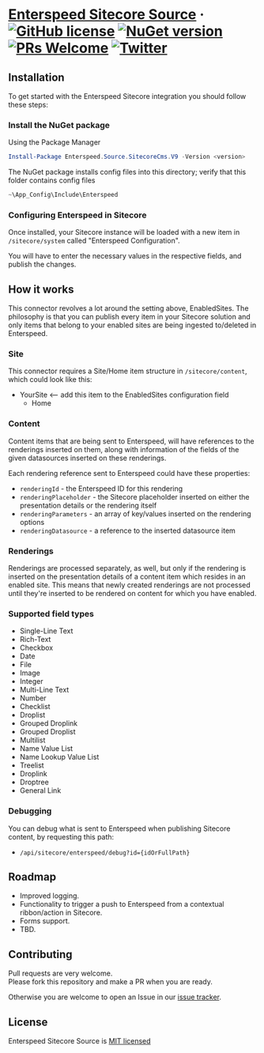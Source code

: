 # [Enterspeed Sitecore Source](https://www.enterspeed.com/) &middot; [![GitHub license](https://img.shields.io/badge/license-MIT-blue.svg)](./LICENSE) [![NuGet version](https://img.shields.io/nuget/v/Enterspeed.Source.SitecoreCms.V9)](https://www.nuget.org/packages/Enterspeed.Source.SitecoreCms.V9/) [![PRs Welcome](https://img.shields.io/badge/PRs-welcome-brightgreen.svg)](https://github.com/enterspeedhq/enterspeed-source-sitecore-cms/pulls) [![Twitter](https://img.shields.io/twitter/follow/enterspeedhq?style=social)](https://twitter.com/enterspeedhq)

## Installation

To get started with the Enterspeed Sitecore integration you should follow these steps:

### Install the NuGet package

Using the Package Manager

```powershell
Install-Package Enterspeed.Source.SitecoreCms.V9 -Version <version>
```

The NuGet package installs config files into this directory; verify that this folder contains config files

```powershell
~\App_Config\Include\Enterspeed
```

### Configuring Enterspeed in Sitecore

Once installed, your Sitecore instance will be loaded with a new item in ```/sitecore/system``` called "Enterspeed Configuration".

You will have to enter the necessary values in the respective fields, and publish the changes.

## How it works

This connector revolves a lot around the setting above, EnabledSites. The philosophy is that you can publish every item in your Sitecore solution and only items that belong to your enabled sites are being ingested to/deleted in Enterspeed.

### Site

This connector requires a Site/Home item structure in ```/sitecore/content```, which could look like this:

* YourSite <-- add this item to the EnabledSites configuration field
  * Home

### Content

Content items that are being sent to Enterspeed, will have references to the renderings inserted on them, along with information of the fields of the given datasources inserted on these renderings.

Each rendering reference sent to Enterspeed could have these properties:

* ```renderingId``` - the Enterspeed ID for this rendering
* ```renderingPlaceholder``` - the Sitecore placeholder inserted on either the presentation details or the rendering itself
* ```renderingParameters``` - an array of key/values inserted on the rendering options
* ```renderingDatasource``` - a reference to the inserted datasource item

### Renderings

Renderings are processed separately, as well, but only if the rendering is inserted on the presentation details of a content item which resides in an enabled site. This means that newly created renderings are not processed until they're inserted to be rendered on content for which you have enabled.

### Supported field types

* Single-Line Text
* Rich-Text
* Checkbox
* Date
* File
* Image
* Integer
* Multi-Line Text
* Number
* Checklist
* Droplist
* Grouped Droplink
* Grouped Droplist
* Multilist
* Name Value List
* Name Lookup Value List
* Treelist
* Droplink
* Droptree
* General Link

### Debugging

You can debug what is sent to Enterspeed when publishing Sitecore content, by requesting this path:

* ```/api/sitecore/enterspeed/debug?id={idOrFullPath}```

## Roadmap

* Improved logging.
* Functionality to trigger a push to Enterspeed from a contextual ribbon/action in Sitecore.
* Forms support.
* TBD.

## Contributing

Pull requests are very welcome.  
Please fork this repository and make a PR when you are ready.  

Otherwise you are welcome to open an Issue in our [issue tracker](https://github.com/enterspeedhq/enterspeed-source-sitecore-cms/issues).

## License

Enterspeed Sitecore Source is [MIT licensed](./LICENSE)
